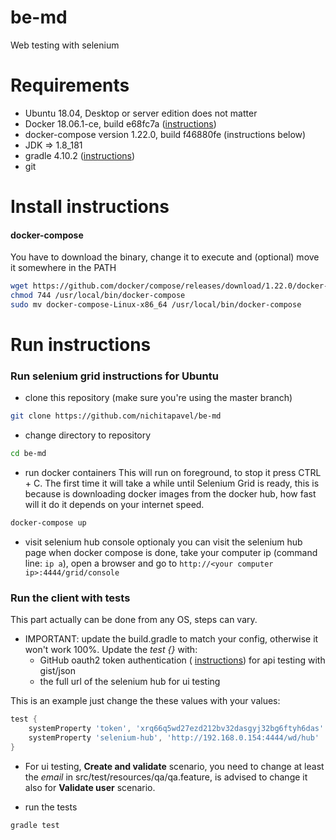 # be-md
Web testing with selenium
# Requirements
- Ubuntu 18.04, Desktop or server edition does not matter
- Docker 18.06.1-ce, build e68fc7a ([instructions](https://docs.docker.com/install/linux/docker-ce/ubuntu/))
- docker-compose version 1.22.0, build f46880fe (instructions below)
- JDK => 1.8_181
- gradle 4.10.2 ([instructions](https://gradle.org/install/))
- git

# Install instructions
#### docker-compose
You have to download the binary, change it to execute and (optional) move it somewhere in the PATH
```bash
wget https://github.com/docker/compose/releases/download/1.22.0/docker-compose-Linux-x86_64
chmod 744 /usr/local/bin/docker-compose
sudo mv docker-compose-Linux-x86_64 /usr/local/bin/docker-compose
```

# Run instructions
### Run selenium grid instructions for Ubuntu
- clone this repository (make sure you're using the master branch)
```bash
git clone https://github.com/nichitapavel/be-md
```
- change directory to repository
```bash
cd be-md
```
- run docker containers
This will run on foreground, to stop it press CTRL + C.
The first time it will take a while until Selenium Grid is ready, this is because is downloading
docker images from the docker hub, how fast will it do it depends on your internet speed.
```bash
docker-compose up
```
- visit selenium hub console
optionaly you can visit the selenium hub page when docker compose is done, take your computer ip
(command line: `ip a`), open a browser and go to `http://<your computer ip>:4444/grid/console`

### Run the client with tests
This part actually can be done from any OS, steps can vary.

- IMPORTANT: update the build.gradle to match your config, otherwise it won't work 100%.
Update the *test {}* with:
    - GitHub oauth2 token authentication (
    [instructions](https://help.github.com/articles/creating-a-personal-access-token-for-the-command-line/))
    for api testing with gist/json
    - the full url of the selenium hub for ui testing

This is an example just change the these values with your values:
```gradle
test {
    systemProperty 'token', 'xrq66q5wd27ezd212bv32dasgyj32bg6ftyh6das'
    systemProperty 'selenium-hub', 'http://192.168.0.154:4444/wd/hub'
}
```
- For ui testing, **Create and validate** scenario, you need to change at least the *email* in
src/test/resources/qa/qa.feature, is advised to change it also for **Validate user** scenario.

- run the tests
```bash
gradle test
```